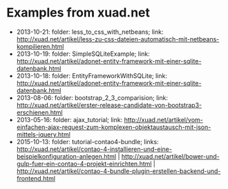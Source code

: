 Examples from xuad.net
=================

+ 2013-10-21: folder: less_to_css_with_netbeans; link: http://xuad.net/artikel/less-zu-css-dateien-automatisch-mit-netbeans-kompilieren.html
+ 2013-10-19: folder: SimpleSQLiteExample; link: http://xuad.net/artikel/adonet-entity-framework-mit-einer-sqlite-datenbank.html
+ 2013-10-18: folder: EntityFrameworkWithSQLite; link: http://xuad.net/artikel/adonet-entity-framework-mit-einer-sqlite-datenbank.html
+ 2013-08-06: folder: bootstrap_2_3_comparision; link: http://xuad.net/artikel/erster-release-candidate-von-bootstrap3-erschienen.html
+ 2013-05-16: folder: ajax_tutorial; link: http://xuad.net/artikel/vom-einfachen-ajax-request-zum-komplexen-objektaustausch-mit-json-mittels-jquery.html
+ 2015-10-13: folder: tutorial-contao4-bundle; links: http://xuad.net/artikel/contao-4-installieren-und-eine-beispielkonfiguration-anlegen.html | http://xuad.net/artikel/bower-und-gulp-fuer-ein-contao-4-projekt-einrichten.html | http://xuad.net/artikel/contao-4-bundle-plugin-erstellen-backend-und-frontend.html
